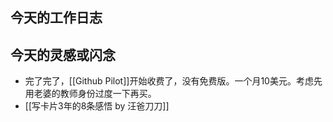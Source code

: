 ## 今天的工作日志
## 今天的灵感或闪念
- 完了完了，[[Github Pilot]]开始收费了，没有免费版。一个月10美元。考虑先用老婆的教师身份过度一下再买。
- [[写卡片3年的8条感悟 by 汪爸刀刀]]
